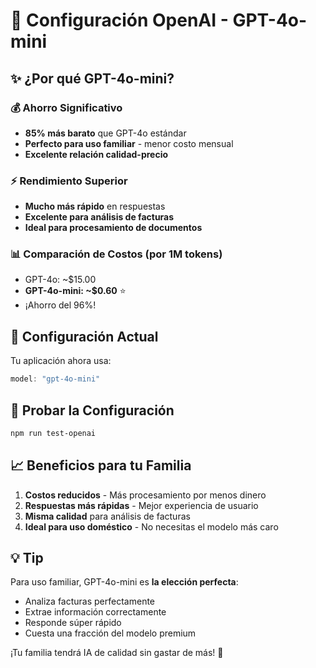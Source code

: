 # 🚀 Configuración OpenAI - GPT-4o-mini

## ✨ ¿Por qué GPT-4o-mini?

### 💰 **Ahorro Significativo**
- **85% más barato** que GPT-4o estándar
- **Perfecto para uso familiar** - menor costo mensual
- **Excelente relación calidad-precio**

### ⚡ **Rendimiento Superior**
- **Mucho más rápido** en respuestas
- **Excelente para análisis de facturas**
- **Ideal para procesamiento de documentos**

### 📊 **Comparación de Costos (por 1M tokens)**
- GPT-4o: ~$15.00
- **GPT-4o-mini: ~$0.60** ⭐
- ¡Ahorro del 96%! 

## 🔧 Configuración Actual

Tu aplicación ahora usa:
```javascript
model: "gpt-4o-mini"
```

## 🧪 Probar la Configuración

```bash
npm run test-openai
```

## 📈 Beneficios para tu Familia

1. **Costos reducidos** - Más procesamiento por menos dinero
2. **Respuestas más rápidas** - Mejor experiencia de usuario
3. **Misma calidad** para análisis de facturas
4. **Ideal para uso doméstico** - No necesitas el modelo más caro

## 💡 Tip

Para uso familiar, GPT-4o-mini es **la elección perfecta**:
- Analiza facturas perfectamente
- Extrae información correctamente
- Responde súper rápido
- Cuesta una fracción del modelo premium

¡Tu familia tendrá IA de calidad sin gastar de más! 🎉